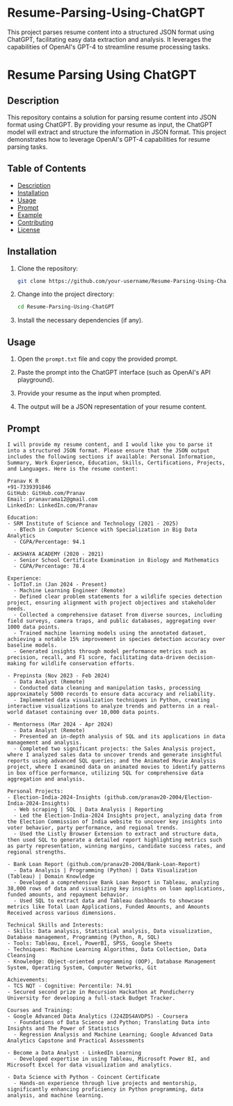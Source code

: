 # Resume-Parsing-Using-ChatGPT
This project parses resume content into a structured JSON format using ChatGPT, facilitating easy data extraction and analysis. It leverages the capabilities of OpenAI's GPT-4 to streamline resume processing tasks.

# Resume Parsing Using ChatGPT

## Description

This repository contains a solution for parsing resume content into JSON format using ChatGPT. By providing your resume as input, the ChatGPT model will extract and structure the information in JSON format. This project demonstrates how to leverage OpenAI's GPT-4 capabilities for resume parsing tasks.

## Table of Contents
- [Description](#description)
- [Installation](#installation)
- [Usage](#usage)
- [Prompt](#prompt)
- [Example](#example)
- [Contributing](#contributing)
- [License](#license)

## Installation

1. Clone the repository:
    ```bash
    git clone https://github.com/your-username/Resume-Parsing-Using-ChatGPT.git
    ```
2. Change into the project directory:
    ```bash
    cd Resume-Parsing-Using-ChatGPT
    ```

3. Install the necessary dependencies (if any).

## Usage

1. Open the `prompt.txt` file and copy the provided prompt.

2. Paste the prompt into the ChatGPT interface (such as OpenAI's API playground).

3. Provide your resume as the input when prompted.

4. The output will be a JSON representation of your resume content.

## Prompt

```plaintext
I will provide my resume content, and I would like you to parse it into a structured JSON format. Please ensure that the JSON output includes the following sections if available: Personal Information, Summary, Work Experience, Education, Skills, Certifications, Projects, and Languages. Here is the resume content:

Pranav K R
+91-7339391846
GitHub: GitHub.com/Pranav
Email: pranavrama12@gmail.com
LinkedIn: LinkedIn.com/Pranav

Education:
- SRM Institute of Science and Technology (2021 - 2025)
  - BTech in Computer Science with Specialization in Big Data Analytics
  - CGPA/Percentage: 94.1

- AKSHAYA ACADEMY (2020 - 2021)
  - Senior School Certificate Examination in Biology and Mathematics
  - CGPA/Percentage: 78.4

Experience:
- IoTIoT.in (Jan 2024 - Present)
  - Machine Learning Engineer (Remote)
  - Defined clear problem statements for a wildlife species detection project, ensuring alignment with project objectives and stakeholder needs.
  - Collected a comprehensive dataset from diverse sources, including field surveys, camera traps, and public databases, aggregating over 1000 data points.
  - Trained machine learning models using the annotated dataset, achieving a notable 15% improvement in species detection accuracy over baseline models.
  - Generated insights through model performance metrics such as precision, recall, and F1 score, facilitating data-driven decision-making for wildlife conservation efforts.

- Prepinsta (Nov 2023 - Feb 2024)
  - Data Analyst (Remote)
  - Conducted data cleaning and manipulation tasks, processing approximately 5000 records to ensure data accuracy and reliability.
  - Implemented data visualization techniques in Python, creating interactive visualizations to analyze trends and patterns in a real-world dataset containing over 10,000 data points.

- Mentorness (Mar 2024 - Apr 2024)
  - Data Analyst (Remote)
  - Presented an in-depth analysis of SQL and its applications in data management and analysis.
  - Completed two significant projects: the Sales Analysis project, where I analyzed sales data to uncover trends and generate insightful reports using advanced SQL queries; and the Animated Movie Analysis project, where I examined data on animated movies to identify patterns in box office performance, utilizing SQL for comprehensive data aggregation and analysis.

Personal Projects:
- Election-India-2024-Insights (github.com/pranav20-2004/Election-India-2024-Insights)
  - Web scraping | SQL | Data Analysis | Reporting
  - Led the Election-India-2024 Insights project, analyzing data from the Election Commission of India website to uncover key insights into voter behavior, party performance, and regional trends.
  - Used the Listly Browser Extension to extract and structure data, then used SQL to generate a detailed report highlighting metrics such as party representation, winning margins, candidate success rates, and regional strengths.

- Bank Loan Report (github.com/pranav20-2004/Bank-Loan-Report)
  - Data Analysis | Programming (Python) | Data Visualization (Tableau) | Domain Knowledge
  - Developed a comprehensive Bank Loan Report in Tableau, analyzing 38,000 rows of data and visualizing key insights on loan applications, funded amounts, and repayment behavior.
  - Used SQL to extract data and Tableau dashboards to showcase metrics like Total Loan Applications, Funded Amounts, and Amounts Received across various dimensions.

Technical Skills and Interests:
- Skills: Data analysis, Statistical analysis, Data visualization, Database management, Programming (Python, R, SQL)
- Tools: Tableau, Excel, PowerBI, SPSS, Google Sheets
- Techniques: Machine Learning Algorithms, Data Collection, Data Cleansing
- Knowledge: Object-oriented programming (OOP), Database Management System, Operating System, Computer Networks, Git

Achievements:
- TCS NQT - Cognitive: Percentile: 74.91
- Secured second prize in Recursion Hackathon at Pondicherry University for developing a full-stack Budget Tracker.

Courses and Training:
- Google Advanced Data Analytics (J24ZDS4AVDPS) - Coursera
  - Foundations of Data Science and Python; Translating Data into Insights and The Power of Statistics
  - Regression Analysis and Machine Learning; Google Advanced Data Analytics Capstone and Practical Assessments

- Become a Data Analyst - LinkedIn Learning
  - Developed expertise in using Tableau, Microsoft Power BI, and Microsoft Excel for data visualization and analytics.

- Data Science with Python - Coincent Certificate
  - Hands-on experience through live projects and mentorship, significantly enhancing proficiency in Python programming, data analysis, and machine learning.
